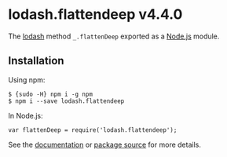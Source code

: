 lodash.flattendeep v4.4.0
=========================

The [lodash](https://lodash.com/) method `_.flattenDeep` exported as a [Node.js](https://nodejs.org/) module.

Installation
------------

Using npm:

    $ {sudo -H} npm i -g npm
    $ npm i --save lodash.flattendeep

In Node.js:

    var flattenDeep = require('lodash.flattendeep');

See the [documentation](https://lodash.com/docs#flattenDeep) or [package source](https://github.com/lodash/lodash/blob/4.4.0-npm-packages/lodash.flattendeep) for more details.
